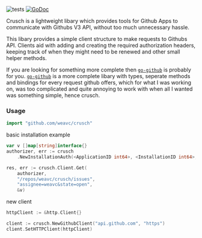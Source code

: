 ![tests](https://github.com/weavc/crusch/workflows/Go/badge.svg?branch=master) 
[![GoDoc](https://img.shields.io/static/v1?label=godoc&message=reference&color=blue)](https://pkg.go.dev/github.com/weavc/crusch)

Crusch is a lightweight libary which provides tools for Github Apps to communicate with Githubs V3 API, without too much unnecessary hassle.

This libary provides a simple client structure to make requests to Githubs API. Clients aid with adding and creating the required authorization headers, keeping track of when they might need to be renewed and other small helper methods.
 
If you are looking for something more complete then [`go-github`](https://github.com/google/go-github) is probably for you. [`go-github`](https://github.com/google/go-github) is a more complete libary with types, seperate methods and bindings for every request github offers, which for what I was working on, was too complicated and quite annoying to work with when all I wanted was something simple, hence crusch.

### Usage

```go
import "github.com/weavc/crusch"
```

basic installation example
```go
var v []map[string]interface{}
authorizer, err := crusch
    .NewInstallationAuth(<ApplicationID int64>, <InstallationID int64>, <rsaKey *rsa.PrivateKey>)

res, err := crusch.Client.Get(
    authorizer, 
    "/repos/weavc/crusch/issues", 
    "assignee=weavc&state=open", 
    &v)
```

new client
```go
httpClient := &http.Client{}

client := crusch.NewGithubClient("api.github.com", "https")
client.SetHTTPClient(httpClient)
```

